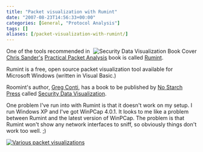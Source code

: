 ```yaml
---
title: "Packet visualization with Rumint"
date: "2007-08-23T14:56:33+00:00"
categories: [General, "Protocol Analysis"]
tags: []
aliases: [/packet-visualization-with-rumint/]
---
```


<img src="/images/uploads/2007/08/securitydataviz.jpg" alt="Security Data Visualization Book Cover" align="right" />

One of the tools recommended in <a href="http://www.chrissanders.org/">Chris Sander's</a> <a href="https://www.nostarch.com/packet2.htm">Practical Packet Analysis</a> book is called <a href="http://www.rumint.org/">Rumint</a>.

Rumint is a free, open source packet visualization tool available for Microsoft Windows (written in Visual Basic.)

Roomint's author, <a href="http://www.rumint.org/gregconti/">Greg Conti</a>, has a book to be published by  <a href="http://nostarch.com/">No Starch Press</a> called <a href="http://nostarch.com/securityvisualization.htm">Security Data Visualization</a>.

One problem I've run into with Rumint is that it doesn't work on my setup. I run Windows XP and I've got WinPCap  4.0.1. It looks to me like a problem between Rumint and the latest version of WinPCap. The problem is that Rumint won't show any network interfaces to sniff, so obviously things don't work too well. ;)

<a href="/images/uploads/2007/08/rumint_panorama_lg.gif" title="Various packet visualizations"><img src="/images/uploads/2007/08/rumint_panorama_lg.gif" alt="Various packet visualizations" /></a>
